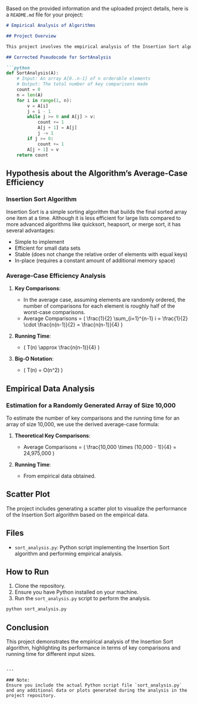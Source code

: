 Based on the provided information and the uploaded project details, here is a `README.md` file for your project:

```markdown
# Empirical Analysis of Algorithms

## Project Overview

This project involves the empirical analysis of the Insertion Sort algorithm. The primary goal is to analyze the algorithm's performance, specifically the number of key comparisons and running time for sorting an array of orderable elements.

## Corrected Pseudocode for SortAnalysis

```python
def SortAnalysis(A):
    # Input: An array A[0..n-1] of n orderable elements
    # Output: The total number of key comparisons made
    count = 0
    n = len(A)
    for i in range(1, n):
        v = A[i]
        j = i - 1
        while j >= 0 and A[j] > v:
            count += 1
            A[j + 1] = A[j]
            j -= 1
        if j >= 0:
            count += 1
        A[j + 1] = v
    return count
```

## Hypothesis about the Algorithm’s Average-Case Efficiency

### Insertion Sort Algorithm

Insertion Sort is a simple sorting algorithm that builds the final sorted array one item at a time. Although it is less efficient for large lists compared to more advanced algorithms like quicksort, heapsort, or merge sort, it has several advantages:
- Simple to implement
- Efficient for small data sets
- Stable (does not change the relative order of elements with equal keys)
- In-place (requires a constant amount of additional memory space)

### Average-Case Efficiency Analysis

1. **Key Comparisons**:
   - In the average case, assuming elements are randomly ordered, the number of comparisons for each element is roughly half of the worst-case comparisons.
   - Average Comparisons = \( \frac{1}{2} \sum_{i=1}^{n-1} i = \frac{1}{2} \cdot \frac{n(n-1)}{2} = \frac{n(n-1)}{4} \)

2. **Running Time**:
   - \( T(n) \approx \frac{n(n-1)}{4} \)

3. **Big-O Notation**:
   - \( T(n) = O(n^2) \)

## Empirical Data Analysis

### Estimation for a Randomly Generated Array of Size 10,000

To estimate the number of key comparisons and the running time for an array of size 10,000, we use the derived average-case formula:

1. **Theoretical Key Comparisons**:
   - Average Comparisons = \( \frac{10,000 \times (10,000 - 1)}{4} = 24,975,000 \)

2. **Running Time**:
   - From empirical data obtained.

## Scatter Plot

The project includes generating a scatter plot to visualize the performance of the Insertion Sort algorithm based on the empirical data.

## Files

- `sort_analysis.py`: Python script implementing the Insertion Sort algorithm and performing empirical analysis.

## How to Run

1. Clone the repository.
2. Ensure you have Python installed on your machine.
3. Run the `sort_analysis.py` script to perform the analysis.

```bash
python sort_analysis.py
```

## Conclusion

This project demonstrates the empirical analysis of the Insertion Sort algorithm, highlighting its performance in terms of key comparisons and running time for different input sizes.

```

---

### Note:
Ensure you include the actual Python script file `sort_analysis.py` and any additional data or plots generated during the analysis in the project repository.
